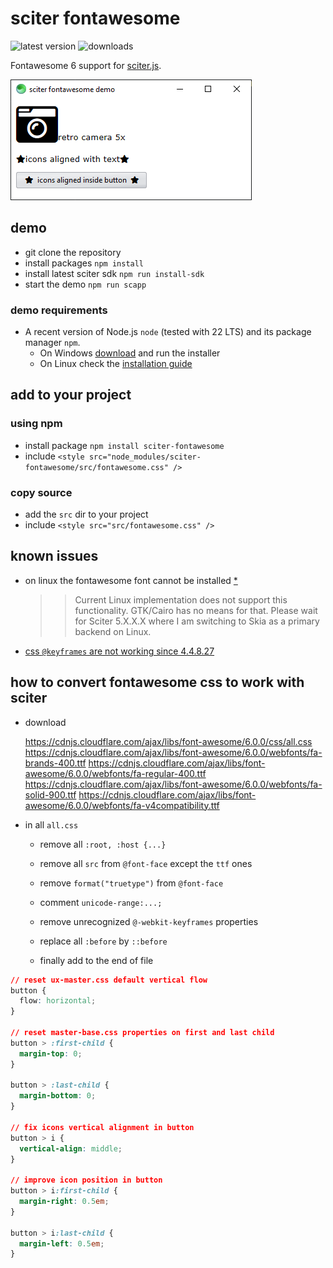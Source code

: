 # sciter fontawesome

![latest version](https://img.shields.io/npm/v/sciter-fontawesome.svg)
![downloads](https://img.shields.io/npm/dy/sciter-fontawesome.svg)

Fontawesome 6 support for [sciter.js](https://sciter.com/).

![sciter fontawesome](https://github.com/8ctopus/sciter-fontawesome/raw/master/screenshot.png)

## demo

- git clone the repository
- install packages `npm install`
- install latest sciter sdk `npm run install-sdk`
- start the demo `npm run scapp`

### demo requirements

- A recent version of Node.js `node` (tested with 22 LTS) and its package manager `npm`.
    - On Windows [download](https://nodejs.dev/download/) and run the installer
    - On Linux check the [installation guide](https://www.digitalocean.com/community/tutorials/how-to-install-node-js-on-ubuntu-20-04#option-2-%E2%80%94-installing-node-js-with-apt-using-a-nodesource-ppa)

## add to your project

### using npm

- install package `npm install sciter-fontawesome`
- include `<style src="node_modules/sciter-fontawesome/src/fontawesome.css" />`

### copy source

- add the `src` dir to your project
- include `<style src="src/fontawesome.css" />`

## known issues

- on linux the fontawesome font cannot be installed [\*](https://sciter.com/forums/topic/css-load-font-on-linux-fails/)

    >> Current Linux implementation does not support this functionality.
    >> GTK/Cairo has no means for that.
    >> Please wait for Sciter 5.X.X.X where I am switching to Skia as a primary backend on Linux.

- [css `@keyframes` are not working since 4.4.8.27](https://sciter.com/forums/topic/css-keyframes-issue/)

## how to convert fontawesome css to work with sciter

- download

    https://cdnjs.cloudflare.com/ajax/libs/font-awesome/6.0.0/css/all.css
    https://cdnjs.cloudflare.com/ajax/libs/font-awesome/6.0.0/webfonts/fa-brands-400.ttf
    https://cdnjs.cloudflare.com/ajax/libs/font-awesome/6.0.0/webfonts/fa-regular-400.ttf
    https://cdnjs.cloudflare.com/ajax/libs/font-awesome/6.0.0/webfonts/fa-solid-900.ttf
    https://cdnjs.cloudflare.com/ajax/libs/font-awesome/6.0.0/webfonts/fa-v4compatibility.ttf

- in all `all.css`

    - remove all `:root, :host {...}`
    - remove all `src` from `@font-face` except the `ttf` ones
    - remove `format("truetype")` from `@font-face`
    - comment `unicode-range:...;`

    - remove unrecognized `@-webkit-keyframes` properties
    - replace all `:before` by `::before`
    - finally add to the end of file

```css
// reset ux-master.css default vertical flow
button {
  flow: horizontal;
}

// reset master-base.css properties on first and last child
button > :first-child {
  margin-top: 0;
}

button > :last-child {
  margin-bottom: 0;
}

// fix icons vertical alignment in button
button > i {
  vertical-align: middle;
}

// improve icon position in button
button > i:first-child {
  margin-right: 0.5em;
}

button > i:last-child {
  margin-left: 0.5em;
}
```
